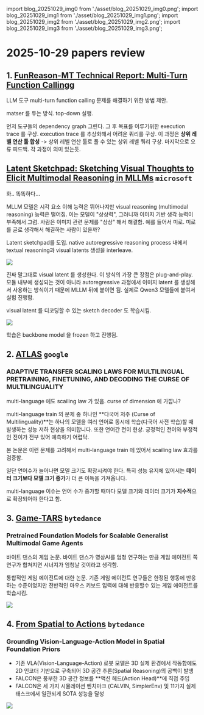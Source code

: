 import blog_20251029_img0 from './asset/blog_20251029_img0.png';
import blog_20251029_img1 from './asset/blog_20251029_img1.png';
import blog_20251029_img2 from './asset/blog_20251029_img2.png';
import blog_20251029_img3 from './asset/blog_20251029_img3.png';

# 2025-10-29 papers review

## 1. [FunReason-MT Technical Report: Multi-Turn Function Callingg](https://huggingface.co/papers/2510.24448)

LLM 도구 multi-turn function calling 문제를 해결하기 위한 방법 제안.

matser 를 두는 방식. top-down 실행.

먼저 도구들의 dependency graph 그린다. 그 후 목표를 이루기위한 execution trace 를 구상. execution trace 를 추상화해서 어려운 쿼리를 구상. 이 과정은 **상위 레벨 연산 툴 합성** -> 상위 레벨 연산 툴로 풀 수 있는 상위 레벨 쿼리 구상. 마지막으로 오류 피드백. 각 과정이 의미 있는듯. 

## [Latent Sketchpad: Sketching Visual Thoughts to Elicit Multimodal Reasoning in MLLMs](https://huggingface.co/papers/2510.24514) `microsoft`   

화.. 똑똑하다...

MLLM 모델은 시각 요소 이해 능력은 뛰어나지만 visual reasoning (multimodal reasoning) 능력은 떨어짐. 이는 모델이 "상상력", 그러니까 이미지 기반 생각 능력이 부족해서 그럼. 사람은 이미지 관련 문제를 "상상" 해서 해결함. 예를 들어서 미로. 미로를 글로 생각해서 해결하는 사람이 있을까?

Latent sketchpad를 도입. native autoregressive reasoning process 내에서 textual reasoning과 visual latents 생성을 interleave. 

<div style={{textAlign: 'center'}}>
 <img src={blog_20251029_img0} style={{width: 500}} />
</div>

진짜 말그대로 visual latent 를 생성한다. 이 방식의 가장 큰 장점은 plug-and-play. 모듈 내부에 생성되는 것이 아니라 autoregressive 과정에서 이미지 latent 를 생성해서 사용하는 방식이기 때문에 MLLM 뒤에 붙이면 됨. 실제로 Qwen3 모델들에 붙여서 실험 진행함.

visual latent 를 디코딩할 수 있는 sketch decoder 도 학습시킴.

<div style={{textAlign: 'center'}}>
 <img src={blog_20251029_img1} style={{width: 500}} />
</div>

학습은 backbone model 을 frozen 하고 진행됨.

## 2. [ATLAS](https://huggingface.co/papers/2510.22037) `google`
### ADAPTIVE TRANSFER SCALING LAWS FOR MULTILINGUAL PRETRAINING, FINETUNING, AND DECODING THE CURSE OF MULTILINGUALITY

multi-language 에도 scailing law 가 있음. curse of dimension 에 가깝나?

multi-language train 의 문제 중 하나인 **다국어 저주 (Curse of Multilinguality)**는 하나의 모델을 여러 언어로 동시에 학습(다국어 사전 학습)할 때 발생하는 성능 저하 현상을 의미합니다. 또한 언어간 전이 현상. 긍정적인 전이와 부정적인 전이가 전부 있어 예측하기 어렵닥.

본 논문은 이런 문제를 고려해서 multi-language train 에 있어서 scailing law 효과를 검증함.

일단 언어수가 늘어나면 모델 크기도 확장시켜야 한다. 특히 성능 유지에 있어서는 **데이터 크기보다 모델 크기 증가**가 더 큰 이득을 가져옵니다.

multi-language 이슈는 언어 수가 증가할 때마다 모델 크기와 데이터 크기가 **지수적**으로 확장되어야 한다고 함.

## 3. [Game-TARS](https://huggingface.co/papers/2510.23691) `bytedance`
### Pretrained Foundation Models for Scalable Generalist Multimodal Game Agents

바이트 댄스의 게임 논문. 바이트 댄스가 영상AI를 엄청 연구하는 만큼 게임 에이전트 쪽 연구가 합쳐지면 시너지가 엄청날 것이라고 생각함.

통합적인 게임 에이전트에 대한 논문. 기존 게임 에이전트 연구들은 한정된 행동에 반응하는 수준이었지만 전반적인 마우스 키보드 입력에 대해 반응할수 있는 게임 에이전트를 학습시킴.

<div style={{textAlign: 'center'}}>
 <img src={blog_20251029_img2} style={{width: 500}} />
</div>


## 4. [From Spatial to Actions](https://huggingface.co/papers/2510.17439) `bytedance`
### Grounding Vision-Language-Action Model in Spatial Foundation Priors

- 기존 VLA(Vision-Language-Action) 로봇 모델은 3D 실제 환경에서 작동함에도 2D 인코더 기반으로 구축되어 3D 공간 추론(Spatial Reasoning)의 공백이 발생
- FALCON은 풍부한 3D 공간 정보를 **액션 헤드(Action Head)**에 직접 주입
- FALCON은 세 가지 시뮬레이션 벤치마크 (CALVIN, SimplerEnv) 및 11가지 실제 태스크에서 일관되게 SOTA 성능을 달성

<div style={{textAlign: 'center'}}>
 <img src={blog_20251029_img3} style={{width: 500}} />
</div>